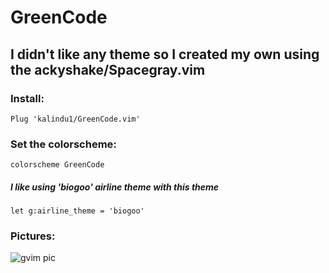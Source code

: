 # GreenCode

<h2>I didn't like any theme so I created my own using the  ackyshake/Spacegray.vim </h2>

<h3>Install:</h3>

```Plug 'kalindu1/GreenCode.vim'```

<h3>Set the colorscheme:</h3>

```colorscheme GreenCode```

<h5>I like using 'biogoo' airline theme with this theme</h5>

```let g:airline_theme = 'biogoo'```

<h3>Pictures:</h3>

<img src="Photos/gvim.png" alt="gvim pic">
